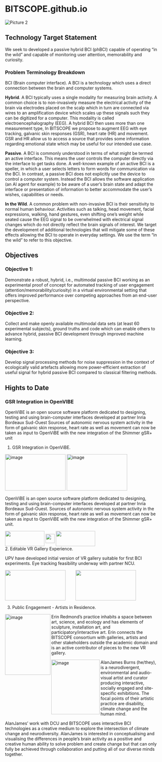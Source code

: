 # BITSCOPE.github.io
![Picture 2](https://github.com/lilihub/BITSCOPE.github.io/assets/37544742/a1976c0a-378f-40e4-9853-9ba8d0796936)


## Technology Target Statement
We seek to developed a passive hybrid BCI (phBCI) capable of operating “in the wild” and capable of monitoring user attention, memorability and curiosity. 

### Problem Terminology Breakdown
BCI (Brain computer interface). A BCI is a technology which uses a direct connection between the brain and computer systems. 

**Hybrid**. A BCI typically uses a single modality for measuring brain activity. A common choice is to non-invasively measure the electrical activity of the brain via electrodes placed on the scalp which in turn are connected via wires to an amplification device which scales up these signals such they can be digitized for a computer. This modality is called electroencephalography (EEG). A hybrid BCI then uses more than one measurement type, In BITSCOPE we propose to  augment EEG with eye tracking, galvanic skin responses (GSR), heart rate (HR) and movement. GSR and HR allow us to access a source that provides some information regarding emotional state which may be useful for our intended use case. 

**Passive**. A BCI is commonly understood in terms of what might be termed an active interface. This means the user controls the computer directly via the interface to get tasks done. A well-known example of an active BCI is a speller, in which a user selects letters to form words for communication via the BCI.  In contrast, a passive BCI does not explicitly use the device to control a computer system. Instead the BCI allows the software application (an AI agent for example) to be aware of a user’s brain state and adapt the interface or presentation of information to better accommodate the user’s wishes, capabilities or needs. 

**In the Wild**. A common problem with non-invasive BCI is their sensitivity to normal human behaviour. Activities such as talking, head movement, facial expressions, walking, hand gestures, even shifting one’s weight while seated cause the EEG signal to be overwhelmed with electrical signal changes which do not directly reflect the brain signals of interest. We target the development of additional technologies that will mitigate some of these effects allowing the BCI to operate in everyday settings. We use the term “in the wild” to refer to this objective. 

## Objectives
### Objective 1:
Demonstrate a robust, hybrid, i.e., multimodal passive BCI working as an experimental proof of concept for automated tracking of user engagement (attention/memorability/curiosity) in a virtual environmental setting that offers improved performance over competing approaches from an end-user perspective. 
### Objective 2: 
Collect and make openly available multimodal data sets (at least 60 experimental subjects), ground truths and code which can enable others to advance hybrid, passive BCI development through improved machine learning.
### Objective 3: 
Develop signal processing methods for noise suppression in the context of ecologically valid artefacts allowing more power-efficient extraction of useful signal for hybrid passive BCI compared to classical filtering methods.

## Hights to Date
### GSR Integration in OpenVIBE
OpenViBE is an open source software platform dedicated to designing, testing and using brain-computer interfaces developed at partner Inria Bordeaux Sud-Ouest
Sources of autonomic nervous system activity in the form of galvanic skin response, heart rate as well as movement can now be taken as input to OpenViBE with the new integration of the Shimmer gSR+ unit

1. GSR Integration in OpenViBE. 

<img width="200" height="120" alt="image" src="https://github.com/lilihub/BITSCOPE.github.io/assets/37544742/2a5d7654-1577-4c9c-b9ca-1f9a957bca62">          <img width="200" height="120" alt="image" src="https://github.com/lilihub/BITSCOPE.github.io/assets/37544742/300c1248-88bd-492d-8dc7-ca1008312fd9">

OpenViBE is an open source software platform dedicated to designing, testing and using brain-computer interfaces developed at partner Inria Bordeaux Sud-Ouest. Sources of autonomic nervous system activity in the form of galvanic skin response, heart rate as well as movement can now be taken as input to OpenViBE with the new integration of the Shimmer gSR+ unit.

<div>
    <img align=middle src="https://github.com/lilihub/BITSCOPE.github.io/assets/37544742/bc546966-2c6b-429e-bd1e-d8899f20818f" width="130" height="50">
    <img align=middle src="https://github.com/lilihub/BITSCOPE.github.io/assets/37544742/6e0d7d12-0961-4a96-ab0a-513cbb86d25d" width="30" height="30"/>
    <img align=middle src="https://github.com/lilihub/BITSCOPE.github.io/assets/37544742/7f3a9ddc-f88c-4d0d-910a-a1a2ae1f1846" width="130" height="50">
<div>
2. Editable VR Gallery Experience. 

UPV have developed initial version of VR gallery suitable for first BCI experiments. Eye tracking feasibility underway with partner NCU.  
<div>
    <img align=middle src="https://github.com/lilihub/BITSCOPE.github.io/assets/37544742/919fe2c4-f5e2-4e37-9365-96c6189ccf7c" width="200" height="100">
    <img align=middle src="https://github.com/lilihub/BITSCOPE.github.io/assets/37544742/23437fcf-9758-46d1-b1e6-aacba94e5805" width="25" height="10"/>
    <img align=middle src="https://github.com/lilihub/BITSCOPE.github.io/assets/37544742/49b59d7c-7286-49f7-8ffc-e0d11613dfb7" width="200" height="100">
<div>
    
3. Public Engagement  - Artists in Residence. 

<img align="left" width="150" height="200" alt="image" src="https://github.com/lilihub/BITSCOPE.github.io/assets/37544742/fb046a40-bef0-4bff-b0d7-f9150c20fef1">Erin Redmond’s practice inhabits a space between art, science, and ecology and has elements of sculpture, installation art, and participatory/interactive art. Erin connects the BITSCOPE consortium with     galleries, artists and other stakeholders outside the academic domain and is an active contributor of pieces to the new VR gallery.   

<img width="160" align="left" height="180" alt="image" src="https://github.com/lilihub/BITSCOPE.github.io/assets/37544742/60c404da-1d49-43f1-a531-eb3962f52f1a">AlanJames Burns (he/they), is a neurodivergent, environmental and audio-visual artist and curator producing interactive, socially engaged and site-specific exhibitions. The focal points of their artistic practice are disability, climate change and the human mind.   
  
  
AlanJames’ work with DCU and BITSCOPE uses interactive BCI technologies as a creative medium to explore the intersection of climate change and neurodiversity. AlanJames is interested in conceptualising     and visualising the differences in people’s brain activity as a positive and creative human ability to solve problem and create change but that can only fully be achieved through collaboration and           putting all of our diverse minds together.
























